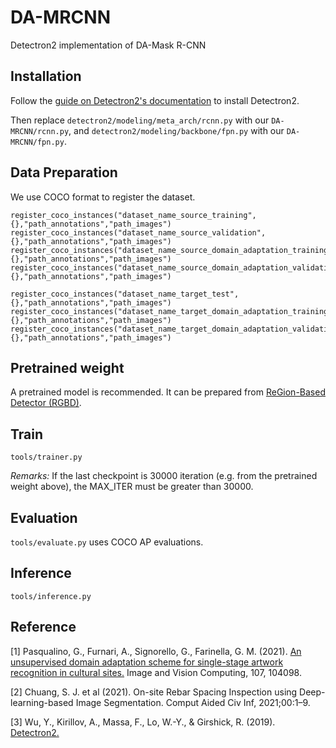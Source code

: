 # DA-MRCNN
Detectron2 implementation of DA-Mask R-CNN

## Installation
Follow the [guide on Detectron2's documentation](https://detectron2.readthedocs.io/en/latest/tutorials/install.html) to install Detectron2.

Then replace `detectron2/modeling/meta_arch/rcnn.py` with our `DA-MRCNN/rcnn.py`, and `detectron2/modeling/backbone/fpn.py` with our `DA-MRCNN/fpn.py`.

## Data Preparation
We use COCO format to register the dataset.
```
register_coco_instances("dataset_name_source_training",{},"path_annotations","path_images")
register_coco_instances("dataset_name_source_validation",{},"path_annotations","path_images")
register_coco_instances("dataset_name_source_domain_adaptation_training",{},"path_annotations","path_images")
register_coco_instances("dataset_name_source_domain_adaptation_validation",{},"path_annotations","path_images")

register_coco_instances("dataset_name_target_test",{},"path_annotations","path_images")
register_coco_instances("dataset_name_target_domain_adaptation_training",{},"path_annotations","path_images")
register_coco_instances("dataset_name_target_domain_adaptation_validation",{},"path_annotations","path_images")
```

## Pretrained weight
A pretrained model is recommended. It can be prepared from [ReGion-Based Detector (RGBD)](https://github.com/SJ-Chuang/rgbd).

## Train
`tools/trainer.py`

_Remarks:_ If the last checkpoint is 30000 iteration (e.g. from the pretrained weight above), the MAX_ITER must be greater than 30000.

## Evaluation
`tools/evaluate.py` uses COCO AP evaluations.

## Inference
`tools/inference.py`

## Reference
<a id="1">[1]</a> 
Pasqualino, G., Furnari, A., Signorello, G., Farinella, G. M. (2021). 
[An unsupervised domain adaptation scheme for single-stage artwork recognition in cultural sites.](https://doi.org/10.1016/j.imavis.2021.104098)
Image and Vision Computing, 107, 104098.

<a id="2">[2]</a> 
Chuang, S. J. et al (2021). 
On-site Rebar Spacing Inspection using Deep-learning-based Image Segmentation. 
Comput Aided Civ Inf, 2021;00:1–9.

<a id="3">[3]</a> 
Wu, Y., Kirillov, A., Massa, F., Lo, W.-Y., & Girshick, R. (2019). 
[Detectron2.](https://github.com/facebookresearch/detectron2)

